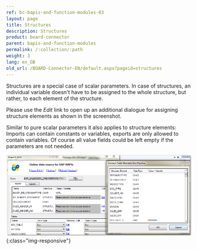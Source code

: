 ```yaml
---
ref: bc-bapis-and-function-modules-03
layout: page
title: Structures
description: Structures
product: board-connector
parent: bapis-and-function-modules
permalink: /:collection/:path
weight: 3
lang: en_GB
old_url: /BOARD-Connector-EN/default.aspx?pageid=structures
---
```


Structures are a special case of scalar parameters. In case of structures, an individual variable doesn't have to be assigned to the whole structure, but rather, to each element of the structure.

Please use the *Edit* link to open up an additional dialogue for assigning structure elements as shown in the screenshot.

Similar to pure scalar parameters it also applies to structure elements: Imports can contain constants or variables, exports are only allowed to contain variables. Of course all value fields could be left empty if the parameters are not needed.

![Bapi-Structures](/img/content/BAPI-Structures.png){:class="img-responsive"}